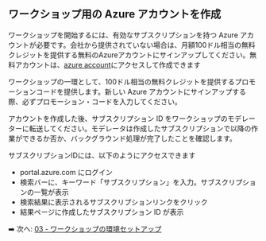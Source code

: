 ## ワークショップ用の Azure アカウントを作成

ワークショップを開始するには、有効なサブスクリプションを持つ Azure アカウントが必要です。会社から提供されていない場合は、月額100ドル相当の無料クレジットを提供する無料のAzureアカウントにサインアップしてください。無料アカウントは、[azure account](https://www.microsoftazurepass.com/)にアクセスして作成できます

ワークショップの一環として、100ドル相当の無料クレジットを提供するプロモーションコードを提供します。新しい Azure アカウントにサインアップする際、必ずプロモーション・コードを入力してください。

アカウントを作成した後、サブスクリプション ID をワークショップのモデレーターに転送してください。モデレータは作成したサブスクリプションで以降の作業ができるか否か、バックグラウンド処理が完了したことを確認します。

サブスクリプションIDには、以下のようにアクセスできます

 - portal.azure.com にログイン
 - 検索バーに、キーワード「サブスクリプション」を入力。サブスクリプションの一覧が表示
 - 検索結果に表示されるサブスクリプションリンクをクリック
 - 結果ページに作成したサブスクリプション ID が表示

➡️ 次へ: [03 - ワークショップの環境セットアップ](../03-workshop-environment-setup/README.md)
  